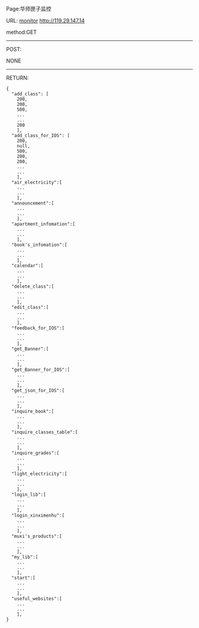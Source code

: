 
Page:华师匣子监控

URL: [monitor](http://119.29.147.14/) http://119.29.147.14

method:GET
***
POST:

NONE
***
RETURN:

    {
      "add_class": [
        200,
        200,
        500,
        ...
        ...
    	200
        ],
      "add_class_for_IOS": [
        200,
        null,
        500,
        200,
        200,
        ...
        ...
        ],
      "air_electricity":[
        ...
        ...    
        ],
      "announcement":[
        ...
        ...    
        ],
      "apartment_infomation":[
        ...
        ...    
        ],
      "book's_infomation":[
        ...
        ...    
        ],
      "calendar":[
        ...
        ...    
        ],
      "delete_class":[
        ...
        ...    
        ],
      "edit_class":[
        ...
        ...    
        ],
      "feedback_for_IOS":[
        ...
        ...    
        ],
      "get_Banner":[
        ...
        ...    
        ],
      "get_Banner_for_IOS":[
        ...
        ...    
        ],
      "get_json_for_IOS":[
        ...
        ...    
        ],
      "inquire_book":[
        ...
        ...    
        ],
      "inquire_classes_table":[
        ...
        ...    
        ],
      "inquire_grades":[
        ...
        ...    
        ],
      "light_electricity":[
        ...
        ...    
        ],
      "login_lib":[
        ...
        ...    
        ],
      "login_xinximenhu":[
        ...
        ...    
        ],
      "muxi's_products":[
        ...
        ...    
        ],
      "my_lib":[
        ...
        ...    
        ],
      "start":[
        ...
        ...    
        ],
      "useful_websites":[
        ...
        ...    
        ],
    }


